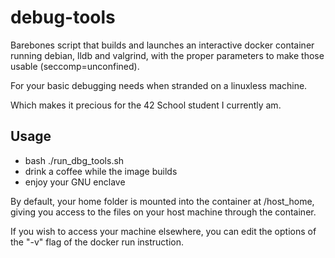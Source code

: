 # debug-tools
Barebones script that builds and launches an interactive docker container running debian, lldb and valgrind, with the proper parameters to make those usable (seccomp=unconfined).

For your basic debugging needs when stranded on a linuxless machine.

Which makes it precious for the 42 School student I currently am.

## Usage

- bash ./run_dbg_tools.sh
- drink a coffee while the image builds
- enjoy your GNU enclave

By default, your home folder is mounted into the container at /host_home, giving you access to the files on your host machine through the container.

If you wish to access your machine elsewhere, you can edit the options of the "-v" flag of the docker run instruction.  

